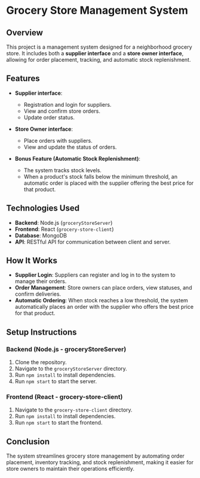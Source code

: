 # Grocery Store Management System

## Overview
This project is a management system designed for a neighborhood grocery store. It includes both a **supplier interface** and a **store owner interface**, allowing for order placement, tracking, and automatic stock replenishment.

## Features
- **Supplier interface**:
  - Registration and login for suppliers.
  - View and confirm store orders.
  - Update order status.

- **Store Owner interface**:
  - Place orders with suppliers.
  - View and update the status of orders.

- **Bonus Feature (Automatic Stock Replenishment)**:
  - The system tracks stock levels.
  - When a product's stock falls below the minimum threshold, an automatic order is placed with the supplier offering the best price for that product.

## Technologies Used
- **Backend**: Node.js (`groceryStoreServer`)
- **Frontend**: React (`grocery-store-client`)
- **Database**: MongoDB
- **API**: RESTful API for communication between client and server.

## How It Works
- **Supplier Login**: Suppliers can register and log in to the system to manage their orders.
- **Order Management**: Store owners can place orders, view statuses, and confirm deliveries.
- **Automatic Ordering**: When stock reaches a low threshold, the system automatically places an order with the supplier who offers the best price for that product.

## Setup Instructions

### Backend (Node.js - groceryStoreServer)
1. Clone the repository.
2. Navigate to the `groceryStoreServer` directory.
3. Run `npm install` to install dependencies.
4. Run `npm start` to start the server.

### Frontend (React - grocery-store-client)
1. Navigate to the `grocery-store-client` directory.
2. Run `npm install` to install dependencies.
3. Run `npm start` to start the frontend.

## Conclusion
The system streamlines grocery store management by automating order placement, inventory tracking, and stock replenishment, making it easier for store owners to maintain their operations efficiently.
